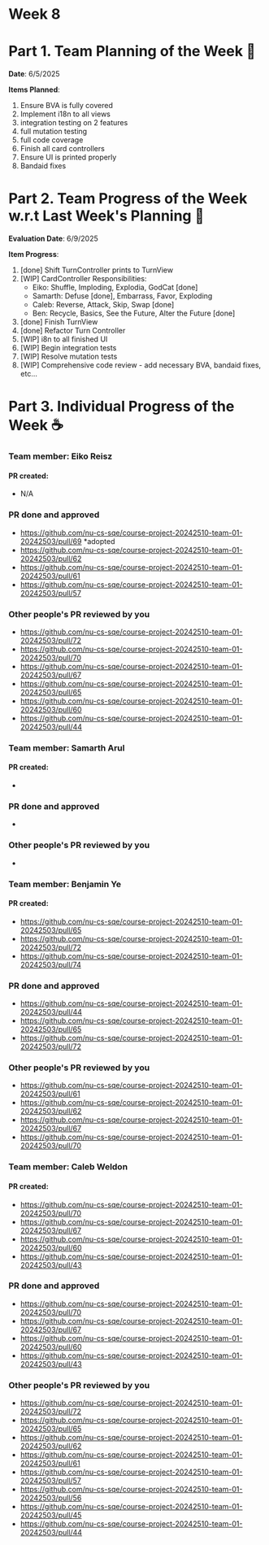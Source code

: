 # Week 8

# Part 1. Team Planning of the Week :ledger:
**Date**: 6/5/2025

**Items Planned**:
1. Ensure BVA is fully covered
2. Implement i18n to all views
3. integration testing on 2 features
4. full mutation testing
5. full code coverage
6. Finish all card controllers
8. Ensure UI is printed properly
9. Bandaid fixes

# Part 2. Team Progress of the Week w.r.t Last Week's Planning :green_book:
**Evaluation Date**: 6/9/2025

**Item Progress**:

1. [done] Shift TurnController prints to TurnView
2. [WIP] CardController Responsibilities: 
    - Eiko: Shuffle, Imploding, Explodia, GodCat [done]
    - Samarth: Defuse [done], Embarrass, Favor, Exploding
    - Caleb: Reverse, Attack, Skip, Swap [done]
    - Ben: Recycle, Basics, See the Future, Alter the Future [done]
3. [done] Finish TurnView
4. [done] Refactor Turn Controller
7. [WIP] i8n to all finished UI
8. [WIP] Begin integration tests 
9. [WIP] Resolve mutation tests
10. [WIP] Comprehensive code review - add necessary BVA, bandaid fixes, etc...

# Part 3. Individual Progress of the Week :coffee:

### Team member: Eiko Reisz
#### PR created:
- N/A

### PR done and approved
- https://github.com/nu-cs-sqe/course-project-20242510-team-01-20242503/pull/69 *adopted
- https://github.com/nu-cs-sqe/course-project-20242510-team-01-20242503/pull/62
- https://github.com/nu-cs-sqe/course-project-20242510-team-01-20242503/pull/61
- https://github.com/nu-cs-sqe/course-project-20242510-team-01-20242503/pull/57

### Other people's PR reviewed by you
- https://github.com/nu-cs-sqe/course-project-20242510-team-01-20242503/pull/72
- https://github.com/nu-cs-sqe/course-project-20242510-team-01-20242503/pull/70
- https://github.com/nu-cs-sqe/course-project-20242510-team-01-20242503/pull/67
- https://github.com/nu-cs-sqe/course-project-20242510-team-01-20242503/pull/65
- https://github.com/nu-cs-sqe/course-project-20242510-team-01-20242503/pull/60
- https://github.com/nu-cs-sqe/course-project-20242510-team-01-20242503/pull/44

### Team member: Samarth Arul
#### PR created:
-

### PR done and approved
- 

### Other people's PR reviewed by you
- 

### Team member: Benjamin Ye
#### PR created:
- https://github.com/nu-cs-sqe/course-project-20242510-team-01-20242503/pull/65
- https://github.com/nu-cs-sqe/course-project-20242510-team-01-20242503/pull/72
- https://github.com/nu-cs-sqe/course-project-20242510-team-01-20242503/pull/74

### PR done and approved
- https://github.com/nu-cs-sqe/course-project-20242510-team-01-20242503/pull/44
- https://github.com/nu-cs-sqe/course-project-20242510-team-01-20242503/pull/65
- https://github.com/nu-cs-sqe/course-project-20242510-team-01-20242503/pull/72

### Other people's PR reviewed by you
- https://github.com/nu-cs-sqe/course-project-20242510-team-01-20242503/pull/61
- https://github.com/nu-cs-sqe/course-project-20242510-team-01-20242503/pull/62
- https://github.com/nu-cs-sqe/course-project-20242510-team-01-20242503/pull/67
- https://github.com/nu-cs-sqe/course-project-20242510-team-01-20242503/pull/70

### Team member: Caleb Weldon
#### PR created: 
- https://github.com/nu-cs-sqe/course-project-20242510-team-01-20242503/pull/70
- https://github.com/nu-cs-sqe/course-project-20242510-team-01-20242503/pull/67
- https://github.com/nu-cs-sqe/course-project-20242510-team-01-20242503/pull/60
- https://github.com/nu-cs-sqe/course-project-20242510-team-01-20242503/pull/43

### PR done and approved
- https://github.com/nu-cs-sqe/course-project-20242510-team-01-20242503/pull/70
- https://github.com/nu-cs-sqe/course-project-20242510-team-01-20242503/pull/67
- https://github.com/nu-cs-sqe/course-project-20242510-team-01-20242503/pull/60
- https://github.com/nu-cs-sqe/course-project-20242510-team-01-20242503/pull/43

### Other people's PR reviewed by you
- https://github.com/nu-cs-sqe/course-project-20242510-team-01-20242503/pull/72
- https://github.com/nu-cs-sqe/course-project-20242510-team-01-20242503/pull/65
- https://github.com/nu-cs-sqe/course-project-20242510-team-01-20242503/pull/62
- https://github.com/nu-cs-sqe/course-project-20242510-team-01-20242503/pull/61
- https://github.com/nu-cs-sqe/course-project-20242510-team-01-20242503/pull/57
- https://github.com/nu-cs-sqe/course-project-20242510-team-01-20242503/pull/56
- https://github.com/nu-cs-sqe/course-project-20242510-team-01-20242503/pull/45
- https://github.com/nu-cs-sqe/course-project-20242510-team-01-20242503/pull/44
